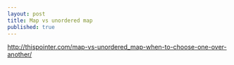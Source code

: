 ```yaml
---
layout: post
title: Map vs unordered map
published: true
---
```



http://thispointer.com/map-vs-unordered_map-when-to-choose-one-over-another/
